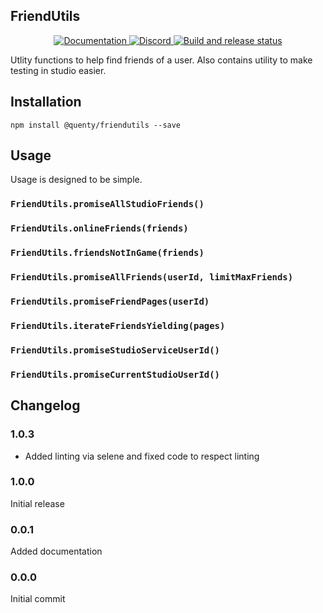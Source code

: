 ## FriendUtils
<div align="center">
  <a href="http://quenty.github.io/api/">
    <img src="https://img.shields.io/badge/docs-website-green.svg" alt="Documentation" />
  </a>
  <a href="https://discord.gg/mhtGUS8">
    <img src="https://img.shields.io/badge/discord-nevermore-blue.svg" alt="Discord" />
  </a>
  <a href="https://github.com/Quenty/NevermoreEngine/actions">
    <img src="https://github.com/Quenty/NevermoreEngine/actions/workflows/build.yml/badge.svg" alt="Build and release status" />
  </a>
</div>

Utlity functions to help find friends of a user. Also contains utility to make testing in studio easier.

## Installation
```
npm install @quenty/friendutils --save
```

## Usage
Usage is designed to be simple.

### `FriendUtils.promiseAllStudioFriends()`

### `FriendUtils.onlineFriends(friends)`

### `FriendUtils.friendsNotInGame(friends)`

### `FriendUtils.promiseAllFriends(userId, limitMaxFriends)`

### `FriendUtils.promiseFriendPages(userId)`

### `FriendUtils.iterateFriendsYielding(pages)`

### `FriendUtils.promiseStudioServiceUserId()`

### `FriendUtils.promiseCurrentStudioUserId()`


## Changelog

### 1.0.3
- Added linting via selene and fixed code to respect linting

### 1.0.0
Initial release

### 0.0.1
Added documentation

### 0.0.0
Initial commit